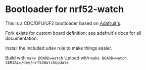 # Bootloader for nrf52-watch


This is a CDC/DFU/UF2 bootloader based on
[Adafruit's](https://github.com/adafruit/Adafruit_nRF52_Bootloader). 

Fork exists for custom board definition; see adafruit's docs for all
documentation.

Install the included udev rule to make things easier.

Build with `make BOARD=watch`
Upload with `make BOARD=watch SERIAL=/dev/nrf52WatchUpdate`
